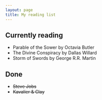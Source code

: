 ```yaml
---
layout: page
title: My reading list
---
```


## Currently reading

* Parable of the Sower by Octavia Butler
* The Divine Conspiracy by Dallas Willard
* Storm of Swords by George R.R. Martin

## Done

* ~~Steve Jobs~~
* ~~Kavalier & Clay~~
